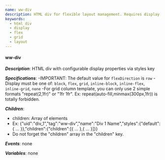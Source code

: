 ```yaml
---
name: ww-div
description: HTML div for flexible layout management. Requires display property in styles.
keywords:
  - html div
  - display
  - flex
  - grid
  - layout
---
```


#### ww-div

***Description***: HTML div with configurable display properties via styles key

***Specifications***:
-IMPORTANT: The default value for `flexDirection` is `row`
-Display must be one of: `block`, `flex`, `grid`, `inline-block`, `inline-flex`, `inline-grid`, `none`
-For grid column template, you can only use 2 simple formats "repeat(2,1fr)" or "1fr 1fr". Ex: repeat(auto-fill,minmax(300px,1fr)) is totally forbidden.

***Children***:
  - children: Array of elements
  - Ex: {"uid":"div_1","tag":"ww-div","name":"Div 1 Name","styles":{"default":{ ... }},"children":{"children":[{ ... },{ ... }]}}
  - Do not forget the "children" array in the "children" key.

***Events***: none

***Variables***: none
